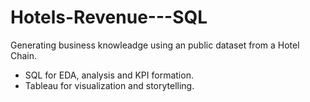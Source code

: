 # Hotels-Revenue---SQL

Generating business knowleadge using an public dataset from a Hotel Chain.

- SQL for EDA, analysis and KPI formation.
- Tableau for visualization and storytelling.
